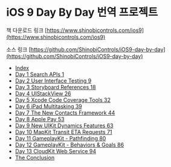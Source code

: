 # iOS 9 Day By Day 번역 프로젝트

책 다운로드 링크 [https://www.shinobicontrols.com/ios9](https://www.shinobicontrols.com/ios9)

소스 링크 [https://github.com/ShinobiControls/iOS9-day-by-day](https://github.com/ShinobiControls/iOS9-day-by-day)

- [Index](https://github.com/krazyeom/iOS_9_Day_By_Day/blob/master/Index.md)
- [Day 1 Search APIs 1](https://github.com/krazyeom/iOS_9_Day_By_Day/blob/master/day1_Search_APIs.md)
- [Day 2 User Interface Testing  9](https://github.com/krazyeom/iOS_9_Day_By_Day/blob/master/day2_User_Interface_Testing.md)
- [Day 3 Storyboard References 18](https://github.com/krazyeom/iOS_9_Day_By_Day/blob/master/day3_Storyboard_References.md)
- [Day 4 UIStackView 26](https://github.com/krazyeom/iOS_9_Day_By_Day/blob/master/day4_UIStackView.md)
- [Day 5 Xcode Code Coverage Tools 32](https://github.com/krazyeom/iOS_9_Day_By_Day/blob/master/day5_Xcode_Code_Coverage_Tools.md)
- [Day 6 iPad Multitasking 39](https://github.com/krazyeom/iOS_9_Day_By_Day/blob/master/day6_iPad_Multitasking.md)
- [Day 7 The New Contacts Framework  44](https://github.com/krazyeom/iOS_9_Day_By_Day/blob/master/day7_The_New_Contacts_Framework.md)
- [Day 8 Apple Pay 53](https://github.com/krazyeom/iOS_9_Day_By_Day/blob/master/day8_Apple_Pay.md)
- [Day 9 New UIKit Dynamics Features 63](https://github.com/krazyeom/iOS_9_Day_By_Day/blob/master/day9_New_UIKit_Dynamics_Features.md)
- [Day 10  MapKit Transit ETA Requests 71](https://github.com/krazyeom/iOS_9_Day_By_Day/blob/master/day10_MapKit_Transit_ETA_Requests.md)
- [Day 11  GameplayKit - Pathfinding 80](https://github.com/krazyeom/iOS_9_Day_By_Day/blob/master/day11_GameplayKit_-_Pathfinding.md)
- [Day 12  GameplayKit - Behaviors & Goals 86](https://github.com/krazyeom/iOS_9_Day_By_Day/blob/master/day12_GameplayKit_-_Behaviors_Goals.md)
- [Day 13  CloudKit Web Service  94](https://github.com/krazyeom/iOS_9_Day_By_Day/blob/master/day13_CloudKit_Web_Service.md)
- [The Conclusion](https://github.com/krazyeom/iOS_9_Day_By_Day/blob/master/The_Conclusion.md)

